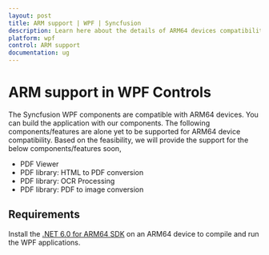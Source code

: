 ```yaml
---
layout: post
title: ARM support | WPF | Syncfusion
description: Learn here about the details of ARM64 devices compatibility support in .net 6.0 framework for Syncfusion WPF controls.
platform: wpf
control: ARM support
documentation: ug
---
```


# ARM support in WPF Controls

The Syncfusion WPF components are compatible with ARM64 devices. You can build the application with our components. The following components/features are alone yet to be supported for ARM64 device compatibility. Based on the feasibility, we will provide the support for the below components/features soon,

* PDF Viewer
* PDF library: HTML to PDF conversion
* PDF library: OCR Processing
* PDF library: PDF to image conversion

## Requirements

Install the [.NET 6.0 for ARM64 SDK](https://dotnet.microsoft.com/en-us/download/dotnet/6.0) on an ARM64 device to compile and run the WPF applications.
